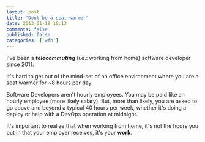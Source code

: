 ```yaml
---
layout: post
title: "Dont be a seat warmer"
date: 2013-01-19 10:13
comments: false
published: false
categories: ['wfh']
---
```



I've been a ***telecommuting*** (i.e.: working from home) software developer since 2011.

It's hard to get out of the mind-set of an office environment where you are a seat warmer for ~8 hours per day.

Software Developers aren't hourly employees.  You may be paid like an hourly employee (more likely salary). But, more than likely, you are asked to go above and beyond a typical 40 hours per week, whether it's doing a deploy or help with a DevOps operation at midnight.

It's important to realize that when working from home, it's not the hours you put in that your employer receives, it's your **work**.

